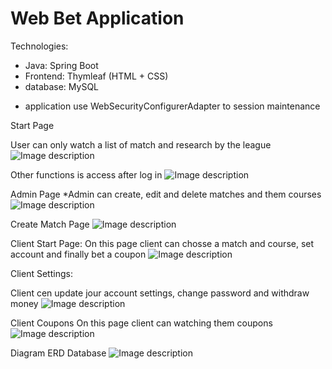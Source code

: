 # Web Bet Application

Technologies:
 - Java: Spring Boot 
 - Frontend: Thymleaf (HTML + CSS)   
 - database: MySQL 
 
 * application use WebSecurityConfigurerAdapter to session maintenance



Start Page 

User can only watch a list of match and research by the league
![Image description](https://github.com/Raval97/Web-Application_BetApi/blob/master/screens/startPage.PNG?raw=true)


Other functions is access after log in
![Image description](https://github.com/Raval97/Web-Application_BetApi/blob/master/screens/logIn.PNG?raw=true)

Admin Page
 *Admin can create, edit and delete matches and them courses
![Image description](https://github.com/Raval97/Web-Application_BetApi/blob/master/screens/admin.PNG?raw=true)

Create Match Page
![Image description](https://github.com/Raval97/Web-Application_BetApi/blob/master/screens/adminNewMatch.PNG?raw=true)

Client Start Page:
On this page client can chosse a match and course, set account and finally bet a coupon
![Image description](https://github.com/Raval97/Web-Application_BetApi/blob/master/screens/client.PNG?raw=true)

Client Settings:

Client cen update jour account settings, change password and withdraw money
![Image description](https://github.com/Raval97/Web-Application_BetApi/blob/master/screens/clientCoupons.PNG?raw=true)

Client Coupons
On 
this page client can watching them coupons
![Image description](https://github.com/Raval97/Web-Application_BetApi/blob/master/screens/clientSettings.PNG?raw=true)

Diagram ERD Database
![Image description](https://github.com/Raval97/Web-Application_BetApi/blob/master/screens/databse.PNG?raw=true)

